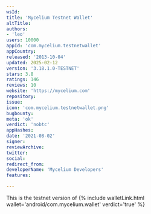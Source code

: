 ```yaml
---
wsId: 
title: 'Mycelium Testnet Wallet'
altTitle: 
authors:
- 'leo'
users: 10000
appId: 'com.mycelium.testnetwallet'
appCountry: 
released: '2013-10-04'
updated: 2025-02-12
version: '3.18.1.0-TESTNET'
stars: 3.8
ratings: 146
reviews: 10
website: 'https://mycelium.com'
repository: 
issue: 
icon: 'com.mycelium.testnetwallet.png'
bugbounty: 
meta: 'ok'
verdict: 'nobtc'
appHashes: 
date: '2021-08-02'
signer: 
reviewArchive: 
twitter: 
social: 
redirect_from: 
developerName: 'Mycelium Developers'
features: 

---
```


This is the testnet version of {% include walletLink.html wallet='android/com.mycelium.wallet' verdict='true' %}